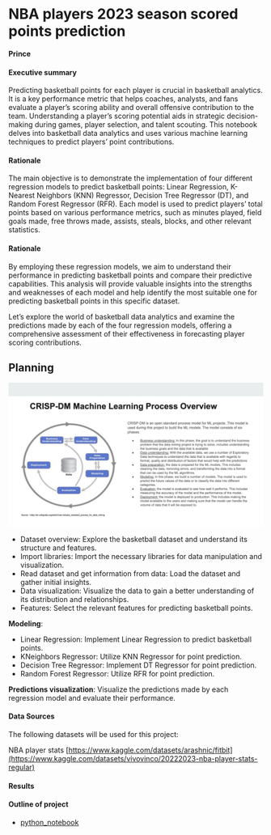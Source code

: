 # NBA players 2023 season scored points prediction

**Prince**

#### Executive summary

Predicting basketball points for each player is crucial in basketball analytics. It is a key performance metric that helps coaches, analysts, and fans evaluate a player’s scoring ability and overall offensive contribution to the team. Understanding a player’s scoring potential aids in strategic decision-making during games, player selection, and talent scouting. This notebook delves into basketball data analytics and uses various machine learning techniques to predict players’ point contributions.

#### Rationale

The main objective is to demonstrate the implementation of four different regression models to predict basketball points: Linear Regression, K-Nearest Neighbors (KNN) Regressor, Decision Tree Regressor (DT), and Random Forest Regressor (RFR). Each model is used to predict players’ total points based on various performance metrics, such as minutes played, field goals made, free throws made, assists, steals, blocks, and other relevant statistics.

#### Rationale

By employing these regression models, we aim to understand their performance in predicting basketball points and compare their predictive capabilities. This analysis will provide valuable insights into the strengths and weaknesses of each model and help identify the most suitable one for predicting basketball points in this specific dataset.

Let’s explore the world of basketball data analytics and examine the predictions made by each of the four regression models, offering a comprehensive assessment of their effectiveness in forecasting player scoring contributions.

## Planning

![framework](images/framework.png)


- Dataset overview: Explore the basketball dataset and understand its structure and features.
- Import libraries: Import the necessary libraries for data manipulation and visualization.
- Read dataset and get information from data: Load the dataset and gather initial insights.
- Data visualization: Visualize the data to gain a better understanding of its distribution and relationships.
- Features: Select the relevant features for predicting basketball points.

**Modeling**:
* Linear Regression: Implement Linear Regression to predict basketball points.
* KNeighbors Regressor: Utilize KNN Regressor for point prediction.
* Decision Tree Regressor: Implement DT Regressor for point prediction.
* Random Forest Regressor: Utilize RFR for point prediction.

**Predictions visualization**: Visualize the predictions made by each regression model and evaluate their performance.

#### Data Sources
The following datasets will be used for this project:

NBA player stats [https://www.kaggle.com/datasets/arashnic/fitbit](https://www.kaggle.com/datasets/vivovinco/20222023-nba-player-stats-regular)

#### Results



#### Outline of project

- [python_notebook](project-notebook.ipynb)
